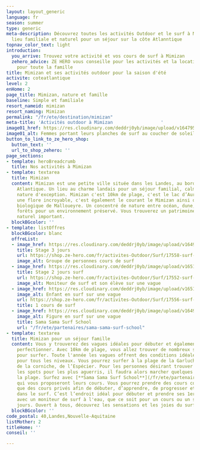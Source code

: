 ```yaml
---
layout: layout_generic
language: fr
season: summer
type: generic
meta-description: Découvrez toutes les activités Outdoor et le surf à Mimizan. Un
  lieu familiale et naturel pour un séjour sur la côte Atlanntique
topnav_color_text: light
introduction:
  you_arrive: Trouvez votre activité et vos cours de surf à Mimizan
  zehero_advice: ZE HERO vous conseille pour les activités et la location des équipements
    pour toute la famille
title: Mimizan et ses activités outdoor pour la saison d'été
activite: coteatlantique
level: 2
enHome: 2
page_title: Mimizan, nature et famille
baseline: Simple et familiale
resort_nameid: mimizan
resort_naming: Mimizan
permalink: "/fr/ete/destination/mimizan"
meta-title: 'Activités outdoor à Mimizan                  '
image01_href: https://res.cloudinary.com/deddrj0yb/image/upload/v1647959887/website/resorts/Mimizan/pieter-de-malsche-FegcrLoYH9g-unsplash.jpg
image01_alt: Femmes portant leurs planches de surf au coucher de soleil vers Mimizan
button_to_link_to_ze_hero_shop:
  button_text: ''
  url_to_shop_zehero: ''
page_sections:
- template: heroBreadcrumb
  title: Nos activités à Mimizan
- template: textarea
  title: Mimizan
  content: Mimizan est une petite ville située dans les Landes, au bord de la côte
    Atlantique. Un lieu au charme landais pour un séjour familial, calme et dans une
    nature d'exception. Mimizan c'est 10km de plage, c'est le lac d’Aureilhan avec
    une flore incroyable, c'est également le courant le Mimizan ainsi que la réserve
    biologique de Malloueyre. Un concentré de nature entre océan, dune, lac, marais,
    forêts pour un environnement préservé. Vous trouverez un patrimoine culturel et
    naturel important.
  blockBGcolor: ''
- template: listOffres
  blockBGcolor: blanc
  offreList:
  - image_href: https://res.cloudinary.com/deddrj0yb/image/upload/v1649066110/website/Sama%20Sama/216173831_123343679958569_6340812869216994865_n.jpg
    title: Stage 3 jours
    url: https://shop.ze-hero.com/fr/activites-Outdoor/Surf/17558-surf-stage-3-jours-matin-mimizan-sama-sama-sama-sama-surf-school
    image_alt: Groupe de personnes cours de surf
  - image_href: https://res.cloudinary.com/deddrj0yb/image/upload/v1651477288/website/Sama%20Sama/cours-de-surf-therapie.jpg
    title: Stage 2 jours surf
    url: https://shop.ze-hero.com/fr/activites-Outdoor/Surf/17552-surf-stage-2-jours-matin-mimizan-sama-sama-sama-sama-surf-school
    image_alt: Moniteur de surf et son élève sur une vague
  - image_href: https://res.cloudinary.com/deddrj0yb/image/upload/v1651477287/website/Sama%20Sama/surf-enfant-mimizan.jpg
    image_alt: Enfant en surf sur une vague
    url: https://shop.ze-hero.com/fr/activites-Outdoor/Surf/17556-surf-cours-collectif-2h-matin-mimizan-sama-sama-sama-sama-surf-school
    title: 1 cours de surf
  - image_href: https://res.cloudinary.com/deddrj0yb/image/upload/v1649075351/website/Sama%20Sama/189675446_100441918915412_3648361918451523166_n.jpg
    image_alt: Figure en surf sur une vague
    title: Sama Sama Surf School
    url: "/fr/ete/partenaires/sama-sama-surf-school"
- template: textarea
  title: Mimizan pour un séjour famille
  content: Vous y trouverez des vagues idéales pour débuter et également pour vous
    perfectionner. Avec 10km de plage, vous allez trouver de nombreux spots parfaits
    pour surfer. Toute l'année les vagues offrent des conditions idéales pour surfer,
    pour tous les niveaux. Vous pourrez surfer à la plage de la Garluche, du centre-ville,
    de la corniche, de l’Espécier. Pour les personnes désirant trouver les spots secrets,
    les spots pour les plus aguerris, il faudra alors marcher quelques minutes sur
    la plage. Surfez avec [**Sama Sama Surf School**](/fr/ete/partenaires/sama-sama-surf-school)
    qui vous proposeront leurs cours. Vous pourrez prendre des cours collectifs ainsi
    que des cours privés afin de débuter, d’apprendre, de progresser et de vous perfectionner
    dans le surf. C’est l’endroit idéal pour débuter et prendre ses 1er vagues. Partez
    avec un moniteur de surf à l'eau, que ce soit pour un cours ou un stage de plusieurs
    jours. Ouvert à tous, découvrez les sensations et les joies du surf à Mimizan.
  blockBGcolor: ''
code_postal: 40,Landes,Nouvelle-Aquitaine
listMother: 2
titleHome: ''
conseil: ''

---
```

